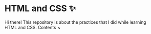 # HTML and CSS ✨

Hi there! This repository is about the practices that I did while learning HTML and CSS. Contents  ↘️
